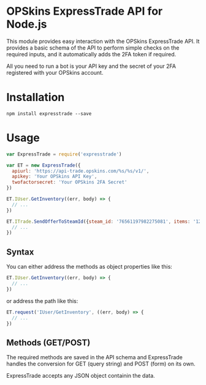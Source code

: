 # OPSkins ExpressTrade API for Node.js

This module provides easy interaction with the OPSkins ExpressTrade API. It provides a basic schema of the API to perform simple checks on the required inputs, and it automatically adds the 2FA token if required.

All you need to run a bot is your API key and the secret of your 2FA registered with your OPSkins account.


# Installation

```shell
npm install expresstrade --save
```


# Usage

```javascript
var ExpressTrade = require('expresstrade')

var ET = new ExpressTrade({
  apiurl: 'https://api-trade.opskins.com/%s/%s/v1/',
  apikey: 'Your OPSkins API Key',
  twofactorsecret: 'Your OPSkins 2FA Secret'
})

ET.IUser.GetInventory((err, body) => {
  // ...
})

ET.ITrade.SendOfferToSteamId({steam_id: '76561197982275081', items: '1234,5678'}, (err, body) => {
  // ...
})
```


## Syntax

You can either address the methods as object properties like this:

```javascript
ET.IUser.GetInventory((err, body) => {
  // ...
})
```

or address the path like this:

```javascript
ET.request('IUser/GetInventory', ((err, body) => {
  // ...
})
```


## Methods (GET/POST)

The required methods are saved in the API schema and ExpressTrade handles the conversion for GET (query string) and POST (form) on its own.

ExpressTrade accepts any JSON object containin the data.
